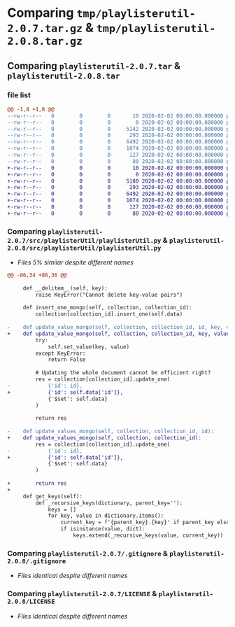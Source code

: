 # Comparing `tmp/playlisterutil-2.0.7.tar.gz` & `tmp/playlisterutil-2.0.8.tar.gz`

## Comparing `playlisterutil-2.0.7.tar` & `playlisterutil-2.0.8.tar`

### file list

```diff
@@ -1,8 +1,8 @@
--rw-r--r--   0        0        0       10 2020-02-02 00:00:00.000000 playlisterutil-2.0.7/README.md
--rw-r--r--   0        0        0        0 2020-02-02 00:00:00.000000 playlisterutil-2.0.7/src/playlisterUtil/__init__.py
--rw-r--r--   0        0        0     5142 2020-02-02 00:00:00.000000 playlisterutil-2.0.7/src/playlisterUtil/playlisterUtil.py
--rw-r--r--   0        0        0      293 2020-02-02 00:00:00.000000 playlisterutil-2.0.7/src/playlisterUtil/setup.py
--rw-r--r--   0        0        0     6492 2020-02-02 00:00:00.000000 playlisterutil-2.0.7/.gitignore
--rw-r--r--   0        0        0     1074 2020-02-02 00:00:00.000000 playlisterutil-2.0.7/LICENSE
--rw-r--r--   0        0        0      127 2020-02-02 00:00:00.000000 playlisterutil-2.0.7/pyproject.toml
--rw-r--r--   0        0        0       80 2020-02-02 00:00:00.000000 playlisterutil-2.0.7/PKG-INFO
+-rw-r--r--   0        0        0       10 2020-02-02 00:00:00.000000 playlisterutil-2.0.8/README.md
+-rw-r--r--   0        0        0        0 2020-02-02 00:00:00.000000 playlisterutil-2.0.8/src/playlisterUtil/__init__.py
+-rw-r--r--   0        0        0     5180 2020-02-02 00:00:00.000000 playlisterutil-2.0.8/src/playlisterUtil/playlisterUtil.py
+-rw-r--r--   0        0        0      293 2020-02-02 00:00:00.000000 playlisterutil-2.0.8/src/playlisterUtil/setup.py
+-rw-r--r--   0        0        0     6492 2020-02-02 00:00:00.000000 playlisterutil-2.0.8/.gitignore
+-rw-r--r--   0        0        0     1074 2020-02-02 00:00:00.000000 playlisterutil-2.0.8/LICENSE
+-rw-r--r--   0        0        0      127 2020-02-02 00:00:00.000000 playlisterutil-2.0.8/pyproject.toml
+-rw-r--r--   0        0        0       80 2020-02-02 00:00:00.000000 playlisterutil-2.0.8/PKG-INFO
```

### Comparing `playlisterutil-2.0.7/src/playlisterUtil/playlisterUtil.py` & `playlisterutil-2.0.8/src/playlisterUtil/playlisterUtil.py`

 * *Files 5% similar despite different names*

```diff
@@ -86,34 +86,36 @@
 
     def __delitem__(self, key):
         raise KeyError("Cannot delete key-value pairs")
     
     def insert_one_mongo(self, collection, collection_id):
         collection[collection_id].insert_one(self.data)
 
-    def update_value_mongo(self, collection, collection_id, id, key, value):
+    def update_value_mongo(self, collection, collection_id, key, value):
         try:
             self.set_value(key, value)
         except KeyError:
             return False
         
         # Updating the whole document cannot be efficient right?
         res = collection[collection_id].update_one(
-            {'id': id},
+            {'id': self.data['id']},
             {'$set': self.data}
         )
 
         return res
 
-    def update_values_mongo(self, collection, collection_id, id):
+    def update_values_mongo(self, collection, collection_id):
         res = collection[collection_id].update_one(
-            {'id': id},
+            {'id': self.data['id']},
             {'$set': self.data}
         )
 
+        return res
+
     def get_keys(self):
         def _recursive_keys(dictionary, parent_key=''):
             keys = []
             for key, value in dictionary.items():
                 current_key = f'{parent_key}.{key}' if parent_key else key
                 if isinstance(value, dict):
                     keys.extend(_recursive_keys(value, current_key))
```

### Comparing `playlisterutil-2.0.7/.gitignore` & `playlisterutil-2.0.8/.gitignore`

 * *Files identical despite different names*

### Comparing `playlisterutil-2.0.7/LICENSE` & `playlisterutil-2.0.8/LICENSE`

 * *Files identical despite different names*

